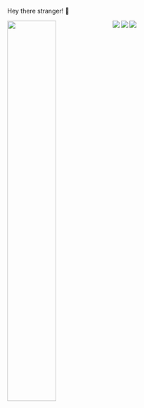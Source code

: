 Hey there stranger! 👋

<img align="left" width=47% src="https://github-readme-stats.vercel.app/api?username=iamnirvan&show_icons=true&theme=material-palenight"/>

<!-- <img align="left" width=47% src="https://github-readme-stats.vercel.app/api/top-langs/?username=iamnirvan&layout=compact"/> -->

<img align="left" src="https://img.shields.io/badge/c%23-%23239120.svg?style=for-the-badge&logo=c-sharp&logoColor=white"/>
<img align="left"src="https://img.shields.io/badge/java-%23ED8B00.svg?style=for-the-badge&logo=java&logoColor=white"/>
<img src="https://img.shields.io/badge/python-3670A0?style=for-the-badge&logo=python&logoColor=ffdd54"/>

<!---
IamNirvan/IamNirvan is a ✨ special ✨ repository because its `README.md` (this file) appears on your GitHub profile.
You can click the Preview link to take a look at your changes.
--->
